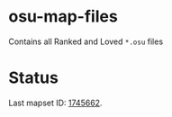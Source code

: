 # osu-map-files

Contains all Ranked and Loved `*.osu` files

# Status

Last mapset ID: [1745662](https://osu.ppy.sh/beatmapsets/1745662).
